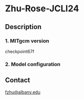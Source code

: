 # Zhu-Rose-JCLI24


## Description

### 1. MITgcm version

checkpoint67f

### 2. Model configuration


## Contact
fzhu@albany.edu
